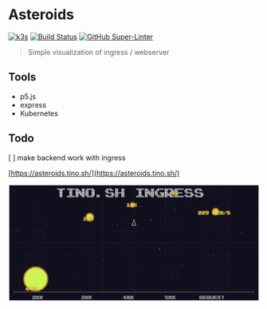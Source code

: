 # Asteroids

[![k3s](https://img.shields.io/badge/run%20on%20-Raspberry%20Pi-red)](https://github.com/tinoschroeter/k8s.homelab)
[![Build Status](https://jenkins.tino.sh/buildStatus/icon?job=asteroids%2Fmaster)](https://jenkins.tino.sh/job/asteroids/job/master/)
[![GitHub Super-Linter](https://github.com/tinoschroeter/asteroids/workflows/Lint%20Code%20Base/badge.svg)](https://github.com/tinoschroeter/asteroids/actions/workflows/linter.yml)

> Simple visualization of ingress / webserver

## Tools

* p5.js
* express
* Kubernetes

## Todo

[ ] make backend work with ingress

[https://asteroids.tino.sh/](https://asteroids.tino.sh/)

![asteroids](https://raw.githubusercontent.com/tinoschroeter/asteroids/master/docs/Screenshot.jpg)
